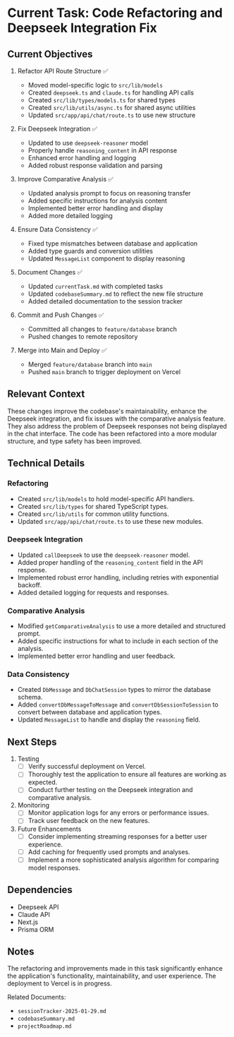 # Current Task: Code Refactoring and Deepseek Integration Fix

## Current Objectives

1. Refactor API Route Structure ✅
   - Moved model-specific logic to `src/lib/models`
   - Created `deepseek.ts` and `claude.ts` for handling API calls
   - Created `src/lib/types/models.ts` for shared types
   - Created `src/lib/utils/async.ts` for shared async utilities
   - Updated `src/app/api/chat/route.ts` to use new structure

2. Fix Deepseek Integration ✅
   - Updated to use `deepseek-reasoner` model
   - Properly handle `reasoning_content` in API response
   - Enhanced error handling and logging
   - Added robust response validation and parsing

3. Improve Comparative Analysis ✅
   - Updated analysis prompt to focus on reasoning transfer
   - Added specific instructions for analysis content
   - Implemented better error handling and display
   - Added more detailed logging

4. Ensure Data Consistency ✅
   - Fixed type mismatches between database and application
   - Added type guards and conversion utilities
   - Updated `MessageList` component to display reasoning

5. Document Changes ✅
   - Updated `currentTask.md` with completed tasks
   - Updated `codebaseSummary.md` to reflect the new file structure
   - Added detailed documentation to the session tracker

6. Commit and Push Changes ✅
   - Committed all changes to `feature/database` branch
   - Pushed changes to remote repository

7. Merge into Main and Deploy ✅
   - Merged `feature/database` branch into `main`
   - Pushed `main` branch to trigger deployment on Vercel

## Relevant Context

These changes improve the codebase's maintainability, enhance the Deepseek integration, and fix issues with the comparative analysis feature. They also address the problem of Deepseek responses not being displayed in the chat interface. The code has been refactored into a more modular structure, and type safety has been improved.

## Technical Details

### Refactoring

- Created `src/lib/models` to hold model-specific API handlers.
- Created `src/lib/types` for shared TypeScript types.
- Created `src/lib/utils` for common utility functions.
- Updated `src/app/api/chat/route.ts` to use these new modules.

### Deepseek Integration

- Updated `callDeepseek` to use the `deepseek-reasoner` model.
- Added proper handling of the `reasoning_content` field in the API response.
- Implemented robust error handling, including retries with exponential backoff.
- Added detailed logging for requests and responses.

### Comparative Analysis

- Modified `getComparativeAnalysis` to use a more detailed and structured prompt.
- Added specific instructions for what to include in each section of the analysis.
- Implemented better error handling and user feedback.

### Data Consistency

- Created `DbMessage` and `DbChatSession` types to mirror the database schema.
- Added `convertDbMessageToMessage` and `convertDbSessionToSession` to convert between database and application types.
- Updated `MessageList` to handle and display the `reasoning` field.

## Next Steps

1. Testing
   - [ ] Verify successful deployment on Vercel.
   - [ ] Thoroughly test the application to ensure all features are working as expected.
   - [ ] Conduct further testing on the Deepseek integration and comparative analysis.

2. Monitoring
   - [ ] Monitor application logs for any errors or performance issues.
   - [ ] Track user feedback on the new features.

3. Future Enhancements
   - [ ] Consider implementing streaming responses for a better user experience.
   - [ ] Add caching for frequently used prompts and analyses.
   - [ ] Implement a more sophisticated analysis algorithm for comparing model responses.

## Dependencies

- Deepseek API
- Claude API
- Next.js
- Prisma ORM

## Notes

The refactoring and improvements made in this task significantly enhance the application's functionality, maintainability, and user experience. The deployment to Vercel is in progress.

Related Documents:
- `sessionTracker-2025-01-29.md`
- `codebaseSummary.md`
- `projectRoadmap.md`